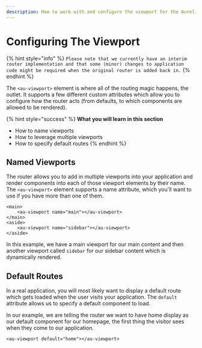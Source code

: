 ```yaml
---
description: How to work with and configure the viewport for the Aurelia Router.
---
```


# Configuring The Viewport

{% hint style="info" %}
`Please note that we currently have an interim router implementation and that some (minor) changes to application code might be required when the original router is added back in.`
{% endhint %}

The `<au-viewport>` element is where all of the routing magic happens, the outlet. It supports a few different custom attributes which allow you to configure how the router acts \(from defaults, to which components are allowed to be rendered\).

{% hint style="success" %}
**What you will learn in this section**

* How to name viewports
* How to leverage multiple viewports
* How to specify default routes
{% endhint %}

## Named Viewports

The router allows you to add in multiple viewports into your application and render components into each of those viewport elements by their name. The `<au-viewport>` element supports a name attribute, which you'll want to use if you have more than one of them.

```markup
<main>
    <au-viewport name="main"></au-viewport>
</main>
<aside>
    <au-viewport name="sidebar"></au-viewport>
</aside>
```

In this example, we have a main viewport for our main content and then another viewport called `sidebar` for our sidebar content which is dynamically rendered.

## Default Routes

In a real application, you will most likely want to display a default route which gets loaded when the user visits your application. The `default` attribute allows us to specify a default component to load.

In our example, we are telling the router we want to have home display as our default component for our homepage, the first thing the visitor sees when they come to our application.

```markup
<au-viewport default="home"></au-viewport>
```

